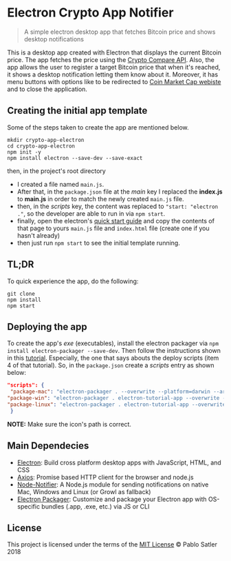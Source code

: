 # Electron Crypto App Notifier
>  A simple electron desktop app that fetches Bitcoin price and shows desktop notifications 

This is a desktop app created with Electron that displays the current Bitcoin price. The app fetches the price using the [Crypto Compare API](https://www.cryptocompare.com/api/#-api-data-price-). Also, the app allows the user to register a target Bitcoin price that when it's reached, it shows a desktop notification letting them know about it. Moreover, it has menu buttons with options like to be redirected to [Coin Market Cap webiste](https://coinmarketcap.com/) and to close the application. 

## Creating the initial app template
Some of the steps taken to create the app are mentioned below.

```
mkdir crypto-app-electron
cd crypto-app-electron
npm init -y
npm install electron --save-dev --save-exact
```
then, in the project's root directory 
- I created a file named `main.js`. 
- After that, in the `package.json` file at the _main_ key I replaced the **index.js** to **main.js** in order to match the newly created `main.js` file. 
- then, in the _scripts_ key, the content was replaced to `"start: "electron ."`, so the developer are able to run in via `npm start`.
- finally, open the electron's [quick start guide](https://electronjs.org/docs/tutorial/first-app) and copy the contents of that page to yours `main.js` file and `index.html` file (create one if you hasn't already)
- then just run `npm start` to see the initial template running.

## TL;DR
To quick experience the app, do the following:
```
git clone 
npm install
npm start
```

## Deploying the app
To create the app's _exe_ (executables), install the electron packager via `npm install electron-packager --save-dev`. Then follow the instructions shown in this [tutorial](https://www.christianengvall.se/electron-packager-tutorial/). Especially, the one that says abouts the deploy scripts (item 4 of that tutorial). So, in the `package.json` create a _scripts_ entry as shown below:
```json
"scripts": {
 "package-mac": "electron-packager . --overwrite --platform=darwin --arch=x64 --icon=assets/icons/mac/icon.icns --prune=true --out=release-builds",
"package-win": "electron-packager . electron-tutorial-app --overwrite --asar=true --platform=win32 --arch=ia32 --icon=assets/icons/win/icon.ico --prune=true --out=release-builds --version-string.CompanyName=CE --version-string.FileDescription=CE --version-string.ProductName=\"Electron Tutorial App\"",    
"package-linux": "electron-packager . electron-tutorial-app --overwrite --asar=true --platform=linux --arch=x64 --icon=assets/icons/png/1024x1024.png --prune=true --out=release-builds"
 }
```
**NOTE:** Make sure the icon's path is correct.

## Main Dependecies
- [Electron](https://electronjs.org/): Build cross platform desktop apps with JavaScript, HTML, and CSS
- [Axios](https://github.com/axios/axios): Promise based HTTP client for the browser and node.js
- [Node-Notifier](https://github.com/mikaelbr/node-notifier): A Node.js module for sending notifications on native Mac, Windows and Linux (or Growl as fallback)
- [Electron Packager](https://github.com/electron-userland/electron-packager): Customize and package your Electron app with OS-specific bundles (.app, .exe, etc.) via JS or CLI 

## License
This project is licensed under the terms of the [MIT License](https://opensource.org/licenses/mit-license.html) © Pablo Satler 2018
